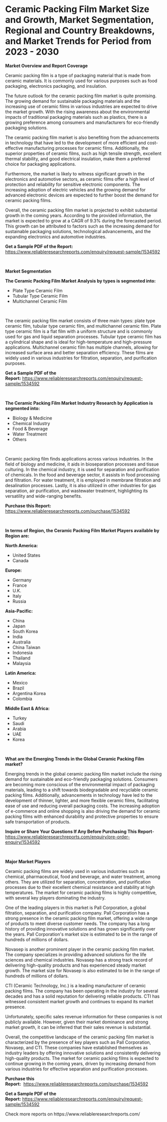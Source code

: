 <p><h1>Ceramic Packing Film Market Size and Growth, Market Segmentation, Regional and Country Breakdowns, and Market Trends for Period from 2023 -  2030</h1></p><p><strong>Market Overview and Report Coverage</strong></p>
<p><p>Ceramic packing film is a type of packaging material that is made from ceramic materials. It is commonly used for various purposes such as food packaging, electronics packaging, and insulation.</p><p>The future outlook for the ceramic packing film market is quite promising. The growing demand for sustainable packaging materials and the increasing use of ceramic films in various industries are expected to drive the market growth. With the rising awareness about the environmental impacts of traditional packaging materials such as plastics, there is a growing preference among consumers and manufacturers for eco-friendly packaging solutions.</p><p>The ceramic packing film market is also benefiting from the advancements in technology that have led to the development of more efficient and cost-effective manufacturing processes for ceramic films. Additionally, the superior properties of ceramic films, such as high tensile strength, excellent thermal stability, and good electrical insulation, make them a preferred choice for packaging applications.</p><p>Furthermore, the market is likely to witness significant growth in the electronics and automotive sectors, as ceramic films offer a high level of protection and reliability for sensitive electronic components. The increasing adoption of electric vehicles and the growing demand for advanced electronic devices are expected to further boost the demand for ceramic packing films.</p><p>Overall, the ceramic packing film market is projected to exhibit substantial growth in the coming years. According to the provided information, the market is expected to grow at a CAGR of 9.3% during the forecasted period. This growth can be attributed to factors such as the increasing demand for sustainable packaging solutions, technological advancements, and the expanding electronics and automotive industries.</p></p>
<p><strong>Get a Sample PDF of the Report:</strong> <a href="https://www.reliableresearchreports.com/enquiry/request-sample/1534592">https://www.reliableresearchreports.com/enquiry/request-sample/1534592</a></p>
<p>&nbsp;</p>
<p><strong>Market Segmentation</strong></p>
<p><strong>The Ceramic Packing Film Market Analysis by types is segmented into:</strong></p>
<p><ul><li>Plate Type Ceramic Film</li><li>Tubular Type Ceramic Film</li><li>Multichannel Ceramic Film</li></ul></p>
<p>&nbsp;</p>
<p><p>The ceramic packing film market consists of three main types: plate type ceramic film, tubular type ceramic film, and multichannel ceramic film. Plate type ceramic film is a flat film with a uniform structure and is commonly used for gas and liquid separation processes. Tubular type ceramic film has a cylindrical shape and is ideal for high-temperature and high-pressure applications. Multichannel ceramic film has multiple channels, allowing for increased surface area and better separation efficiency. These films are widely used in various industries for filtration, separation, and purification purposes.</p></p>
<p><strong>Get a Sample PDF of the Report:</strong>&nbsp;<a href="https://www.reliableresearchreports.com/enquiry/request-sample/1534592">https://www.reliableresearchreports.com/enquiry/request-sample/1534592</a></p>
<p>&nbsp;</p>
<p><strong>The Ceramic Packing Film Market Industry Research by Application is segmented into:</strong></p>
<p><ul><li>Biology & Medicine</li><li>Chemical Industry</li><li>Food & Beverage</li><li>Water Treatment</li><li>Others</li></ul></p>
<p>&nbsp;</p>
<p><p>Ceramic packing film finds applications across various industries. In the field of biology and medicine, it aids in bioseparation processes and tissue culturing. In the chemical industry, it is used for separation and purification of chemicals. In the food and beverage sector, it assists in food processing and filtration. For water treatment, it is employed in membrane filtration and desalination processes. Lastly, it is also utilized in other industries for gas separation, air purification, and wastewater treatment, highlighting its versatility and wide-ranging benefits.</p></p>
<p><strong>Purchase this Report:</strong>&nbsp; <a href="https://www.reliableresearchreports.com/purchase/1534592">https://www.reliableresearchreports.com/purchase/1534592</a></p>
<p>&nbsp;</p>
<p><strong>In terms of Region, the Ceramic Packing Film Market Players available by Region are:</strong></p>
<p>
    <p> <strong> North America: </strong>
        <ul>
            <li>United States</li>
            <li>Canada</li>
        </ul>
        </p> 
    <p> <strong> Europe: </strong>
        <ul>
            <li>Germany</li>
            <li>France</li>
            <li>U.K.</li>
            <li>Italy</li>
            <li>Russia</li>
        </ul>
        </p> 
    <p> <strong> Asia-Pacific: </strong>
        <ul>
            <li>China</li>
            <li>Japan</li>
            <li>South Korea</li>
            <li>India</li>
            <li>Australia</li>
            <li>China Taiwan</li>
            <li>Indonesia</li>
            <li>Thailand</li>
            <li>Malaysia</li>
        </ul>
        </p> 
    <p> <strong> Latin America: </strong>
        <ul>
            <li>Mexico</li>
            <li>Brazil</li>
            <li>Argentina Korea</li>
            <li>Colombia</li>
        </ul>
        </p> 
    <p> <strong> Middle East & Africa: </strong>
        <ul>
            <li>Turkey</li>
            <li>Saudi</li>
            <li>Arabia</li>
            <li>UAE</li>
            <li>Korea</li>
        </ul>
    </p>
    </p>
<p>&nbsp;</p>
<p><strong>What are the Emerging Trends in the Global Ceramic Packing Film market?</strong></p>
<p><p>Emerging trends in the global ceramic packing film market include the rising demand for sustainable and eco-friendly packaging solutions. Consumers are becoming more conscious of the environmental impact of packaging materials, leading to a shift towards biodegradable and recyclable ceramic packing films. Additionally, advancements in technology have led to the development of thinner, lighter, and more flexible ceramic films, facilitating ease of use and reducing overall packaging costs. The increasing adoption of e-commerce and online shopping is also driving the demand for ceramic packing films with enhanced durability and protective properties to ensure safe transportation of products.</p></p>
<p><strong>Inquire or Share Your Questions If Any Before Purchasing This Report</strong>- <a href="https://www.reliableresearchreports.com/enquiry/pre-order-enquiry/1534592">https://www.reliableresearchreports.com/enquiry/pre-order-enquiry/1534592</a></p>
<p>&nbsp;</p>
<p><strong>Major Market Players</strong></p>
<p><p>Ceramic packing films are widely used in various industries such as chemical, pharmaceutical, food and beverage, and water treatment, among others. They are utilized for separation, concentration, and purification processes due to their excellent chemical resistance and stability at high temperatures. The market for ceramic packing films is highly competitive, with several key players dominating the industry.</p><p>One of the leading players in this market is Pall Corporation, a global filtration, separation, and purification company. Pall Corporation has a strong presence in the ceramic packing film market, offering a wide range of products to meet diverse customer needs. The company has a long history of providing innovative solutions and has grown significantly over the years. Pall Corporation's market size is estimated to be in the range of hundreds of millions of dollars.</p><p>Novasep is another prominent player in the ceramic packing film market. The company specializes in providing advanced solutions for the life sciences and chemical industries. Novasep has a strong track record of delivering high-quality products and has experienced steady market growth. The market size for Novasep is also estimated to be in the range of hundreds of millions of dollars.</p><p>CTI (Ceramic Technology, Inc.) is a leading manufacturer of ceramic packing films. The company has been operating in the industry for several decades and has a solid reputation for delivering reliable products. CTI has witnessed consistent market growth and continues to expand its market presence.</p><p>Unfortunately, specific sales revenue information for these companies is not publicly available. However, given their market dominance and strong market growth, it can be inferred that their sales revenue is substantial.</p><p>Overall, the competitive landscape of the ceramic packing film market is characterized by the presence of key players such as Pall Corporation, Novasep, and CTI. These companies have established themselves as industry leaders by offering innovative solutions and consistently delivering high-quality products. The market for ceramic packing films is expected to continue growing in the coming years, driven by increasing demand from various industries for effective separation and purification processes.</p></p>
<p><strong>Purchase this Report:</strong>&nbsp;&nbsp;<a href="https://www.reliableresearchreports.com/purchase/1534592">https://www.reliableresearchreports.com/purchase/1534592</a></p>
<p></p>
<p><strong>Get a Sample PDF of the Report:</strong>&nbsp;<a href="https://www.reliableresearchreports.com/enquiry/request-sample/1534592">https://www.reliableresearchreports.com/enquiry/request-sample/1534592</a></p>
<p>Check more reports on https://www.reliableresearchreports.com/</p>